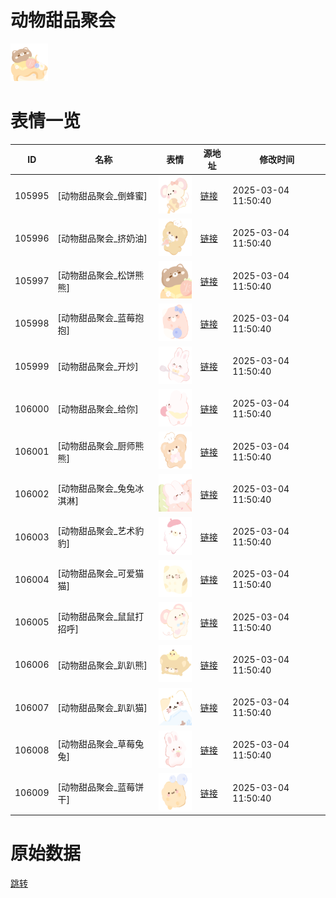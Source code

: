 # 动物甜品聚会

<img src="./cover.png" height="60" alt="cover" />

# 表情一览

|ID|名称|表情|源地址|修改时间|
|----|----|----|----|----|
|105995|[动物甜品聚会_倒蜂蜜]|<img src="./pic/105995_%5B动物甜品聚会_倒蜂蜜%5D.png" height="60" alt="倒蜂蜜"/>|[链接](https://i0.hdslb.com/bfs/garb/a4698b108ac4b1ce7a6e78e9e7237e85e92275fc.png)|2025-03-04 11:50:40|
|105996|[动物甜品聚会_挤奶油]|<img src="./pic/105996_%5B动物甜品聚会_挤奶油%5D.png" height="60" alt="挤奶油"/>|[链接](https://i0.hdslb.com/bfs/garb/0077e40e4580902f0cddc3739716927fb4d5e71f.png)|2025-03-04 11:50:40|
|105997|[动物甜品聚会_松饼熊熊]|<img src="./pic/105997_%5B动物甜品聚会_松饼熊熊%5D.png" height="60" alt="松饼熊熊"/>|[链接](https://i0.hdslb.com/bfs/garb/e0e62b957bc9292d385a8c5c9d270f77f9420861.png)|2025-03-04 11:50:40|
|105998|[动物甜品聚会_蓝莓抱抱]|<img src="./pic/105998_%5B动物甜品聚会_蓝莓抱抱%5D.png" height="60" alt="蓝莓抱抱"/>|[链接](https://i0.hdslb.com/bfs/garb/acc9b2ddd4816671671755fe2913e815f721c4cb.png)|2025-03-04 11:50:40|
|105999|[动物甜品聚会_开炒]|<img src="./pic/105999_%5B动物甜品聚会_开炒%5D.png" height="60" alt="开炒"/>|[链接](https://i0.hdslb.com/bfs/garb/bcd599f02d2237c0287b444fc33903e448759fed.png)|2025-03-04 11:50:40|
|106000|[动物甜品聚会_给你]|<img src="./pic/106000_%5B动物甜品聚会_给你%5D.png" height="60" alt="给你"/>|[链接](https://i0.hdslb.com/bfs/garb/4a66a10b15ed428a0bfc8836bcb5aba826004b01.png)|2025-03-04 11:50:40|
|106001|[动物甜品聚会_厨师熊熊]|<img src="./pic/106001_%5B动物甜品聚会_厨师熊熊%5D.png" height="60" alt="厨师熊熊"/>|[链接](https://i0.hdslb.com/bfs/garb/97f738011b4fd62d6ec197e6ea383131592ffa1d.png)|2025-03-04 11:50:40|
|106002|[动物甜品聚会_兔兔冰淇淋]|<img src="./pic/106002_%5B动物甜品聚会_兔兔冰淇淋%5D.png" height="60" alt="兔兔冰淇淋"/>|[链接](https://i0.hdslb.com/bfs/garb/784a2297eb3b6210043763c2b0d89d7d1e3584fe.png)|2025-03-04 11:50:40|
|106003|[动物甜品聚会_艺术豹豹]|<img src="./pic/106003_%5B动物甜品聚会_艺术豹豹%5D.png" height="60" alt="艺术豹豹"/>|[链接](https://i0.hdslb.com/bfs/garb/e661853a267a1ab504354c6a98f506e7e212b31e.png)|2025-03-04 11:50:40|
|106004|[动物甜品聚会_可爱猫猫]|<img src="./pic/106004_%5B动物甜品聚会_可爱猫猫%5D.png" height="60" alt="可爱猫猫"/>|[链接](https://i0.hdslb.com/bfs/garb/bb39d0538a646ffa5b901e008c8a2a553879ed78.png)|2025-03-04 11:50:40|
|106005|[动物甜品聚会_鼠鼠打招呼]|<img src="./pic/106005_%5B动物甜品聚会_鼠鼠打招呼%5D.png" height="60" alt="鼠鼠打招呼"/>|[链接](https://i0.hdslb.com/bfs/garb/60408242cf6c10b2a6d63c83354ed8137a257e40.png)|2025-03-04 11:50:40|
|106006|[动物甜品聚会_趴趴熊]|<img src="./pic/106006_%5B动物甜品聚会_趴趴熊%5D.png" height="60" alt="趴趴熊"/>|[链接](https://i0.hdslb.com/bfs/garb/2436043467869fa0508e03a7f8a53fea2a7d927a.png)|2025-03-04 11:50:40|
|106007|[动物甜品聚会_趴趴猫]|<img src="./pic/106007_%5B动物甜品聚会_趴趴猫%5D.png" height="60" alt="趴趴猫"/>|[链接](https://i0.hdslb.com/bfs/garb/c5f74e90e9b1b1d7d2c5ae7b57cf0793360ffcd8.png)|2025-03-04 11:50:40|
|106008|[动物甜品聚会_草莓兔兔]|<img src="./pic/106008_%5B动物甜品聚会_草莓兔兔%5D.png" height="60" alt="草莓兔兔"/>|[链接](https://i0.hdslb.com/bfs/garb/e590238b1d597488438ce6ed9a56367eb5a2f1e0.png)|2025-03-04 11:50:40|
|106009|[动物甜品聚会_蓝莓饼干]|<img src="./pic/106009_%5B动物甜品聚会_蓝莓饼干%5D.png" height="60" alt="蓝莓饼干"/>|[链接](https://i0.hdslb.com/bfs/garb/7de4d19f776966586c569bb5de9809791145b376.png)|2025-03-04 11:50:40|

# 原始数据

[跳转](./raw.json)

